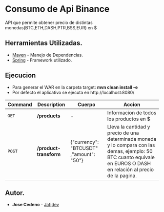 # Consumo de Api Binance
  API que permite obtener precio de distintas monedas(BTC,ETH,DASH,PTR,BSS,EUR) en $
  
## Herramientas Utilizadas.
* [Maven](https://maven.apache.org/) - Manejo de Dependencias.
* [Spring](https://spring.io//) - Framework utilizado.

## Ejecucion

* Para generar el WAR en la carpeta target: **mvn clean install -e**
* Por defecto el aplicativo se ejecuta en http://localhost:8080/

| Command | Description | Cuerpo | Accion |
| --- | --- | --- |--- |
| `GET` | **/products** | - | Informacion de todos los productos en $|
| `POST` | **/product-transform** |{"currency": "BTCUSDT" ,"amount": "50"}| Lleva la cantidad y precio de una determinada moneda y lo compara con las demas, ejemplo: 50 BTC cuanto equivale en EUROS O DASH en relación al precio de la pagina.|



## Autor.
  * **Jose Cedeno** - [Jafjdev](https://github.com/jafjdev/)
